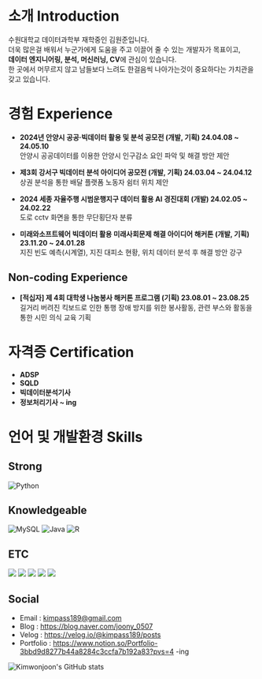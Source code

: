 # 소개 Introduction  
수원대학교 데이터과학부 재학중인 김원준입니다.  
더욱 많은걸 배워서 누군가에게 도움을 주고 이끌어 줄 수 있는 개발자가 목표이고,  
**데이터 엔지니어링, 분석, 머신러닝, CV**에 관심이 있습니다.  
한 곳에서 머무르지 않고 남들보다 느려도 한걸음씩 나아가는것이 중요하다는 가치관을 갖고 있습니다.  

# 경험 Experience

* **2024년 안양시 공공·빅데이터 활용 및 분석 공모전 (개발, 기획) 24.04.08 ~ 24.05.10**  
  안양시 공공데이터를 이용한 안양시 인구감소 요인 파악 및 해결 방안 제안  

* **제3회 강서구 빅데이터 분석 아이디어 공모전 (개발, 기획) 24.03.04 ~ 24.04.12**  
  상권 분석을 통한 배달 플랫폼 노동자 쉼터 위치 제안  

* **2024 세종 자율주행 시범운행지구 데이터 활용 AI 경진대회 (개발) 24.02.05 ~ 24.02.22**  
  도로 cctv 화면을 통한 무단횡단자 분류

* **미래와소프트웨어 빅데이터 활용 미래사회문제 해결 아이디어 해커톤 (개발, 기획) 23.11.20 ~ 24.01.28**  
  지진 빈도 예측(시계열), 지진 대피소 현황, 위치 데이터 분석 후 해결 방안 강구  

## Non-coding Experience  
* **[적십자] 제 4회 대학생 나눔봉사 해커톤 프로그램 (기획) 23.08.01 ~ 23.08.25**  
  길거리 버려진 킥보드로 인한 통행 장애 방지를 위한 봉사활동, 관련 부스와 활동을 통한 시민 의식 교육 기획  

# 자격증 Certification  
* **ADSP**
* **SQLD**
* **빅데이터분석기사**
* **정보처리기사 ~ ing**

# 언어 및 개발환경 Skills

## Strong

![Python](https://img.shields.io/badge/python-3670A0?style=for-the-badge&logo=python&logoColor=ffdd54)

## Knowledgeable

![MySQL](https://img.shields.io/badge/mysql-4479A1.svg?style=for-the-badge&logo=mysql&logoColor=white) ![Java](https://img.shields.io/badge/java-%23ED8B00.svg?style=for-the-badge&logo=openjdk&logoColor=white) ![R](https://img.shields.io/badge/r-%23276DC3.svg?style=for-the-badge&logo=r&logoColor=white)

## ETC

<img src="https://img.shields.io/badge/GitHub-181717?style=flat-square&logo=GitHub&logoColor=white"/> <img src="https://img.shields.io/badge/googlecolab-F9AB00?style=flat-square&logo=googlecolab&logoColor=white"/> <img src="https://img.shields.io/badge/Visual Studio Code-007ACC?style=flat-square&logo=Visual Studio Code&logoColor=white"/> <img src="https://img.shields.io/badge/Jupyter-F37626?style=flat-square&logo=Jupyter&logoColor=white"/> <img src="https://img.shields.io/badge/RStudio-75AADB?style=flat-square&logo=RStudio&logoColor=white"/>

## Social
* Email : <kimpass189@gmail.com>
* Blog : https://blog.naver.com/joony_0507
* Velog : https://velog.io/@kimpass189/posts
* Portfolio : https://www.notion.so/Portfolio-3bbd9d8277b44a8284c3ccfa7b192a83?pvs=4 -ing

![Kimwonjoon's GitHub stats](https://github-readme-stats.vercel.app/api?username=Kimwonjoon&show_icons=true)
<!---
Kimwonjoon/Kimwonjoon is a ✨ special ✨ repository because its `README.md` (this file) appears on your GitHub profile.
You can click the Preview link to take a look at your changes.
--->
